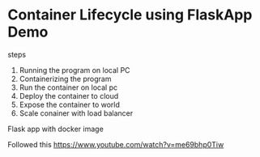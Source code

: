# Container Lifecycle using FlaskApp Demo

steps
1. Running the program on local PC
2. Containerizing the program
3. Run the container on local pc
4. Deploy the container to cloud
5. Expose the container to world
6. Scale conainer with load balancer



Flask app with docker image



Followed this https://www.youtube.com/watch?v=me69bhp0Tiw

